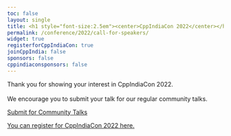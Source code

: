 ```yaml
---
toc: false
layout: single
title: <h1 style="font-size:2.5em"><center>CppIndiaCon 2022</center></h1><center><p style="font-size:0.75em">The C++ festival of India</p><center><p style="font-size:1.5em">Call for Speaker is closed now.
permalink: /conference/2022/call-for-speakers/
widget: true
registerforCppIndiaCon: true
joinCppIndia: false
sponsors: false
cppindiaconsponsors: false
---
```


<!-- {% include conference-call-for-speakers.html %} -->

Thank you for showing your interest in CppIndiaCon 2022. <br><br>
We encourage you to submit your talk for our regular community talks.

[Submit for Community Talks](/callforspeakers/call_for_speakers/) <br>

[You can register for CppIndiaCon 2022 here.](/conference/2022/CppIndiaCon-reg-form/)

<pre>















</pre>